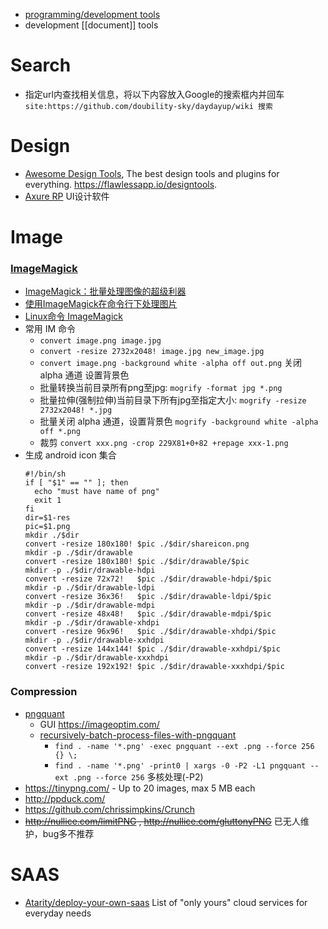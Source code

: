 - [programming/development tools](programming-and-development#Tools)
- development [[document]] tools



# Search
- 指定url内查找相关信息，将以下内容放入Google的搜索框内并回车  
  `site:https://github.com/doubility-sky/daydayup/wiki 搜索`



# Design
- [Awesome Design Tools](https://github.com/LisaDziuba/Awesome-Design-Tools), The best design tools and plugins for everything. https://flawlessapp.io/designtools.
- [Axure RP](http://www.axure.com/) UI设计软件



# Image
### [ImageMagick](https://www.imagemagick.org/script/index.php)
- [ImageMagick：批量处理图像的超级利器](http://blog.sina.com.cn/s/blog_ba532aea0101bty5.html)
- [使用ImageMagick在命令行下处理图片](http://blog.just4fun.site/use-ImageMagick.html)
- [Linux命令 ImageMagick](http://pytool.com/2016/01/06/%E5%B8%B8%E7%94%A8%E5%91%BD%E4%BB%A4-2016-01-01-Linux%E5%91%BD%E4%BB%A4-ImageMagick/)
- 常用 IM 命令
  - `convert image.png image.jpg`
  - `convert -resize 2732x2048! image.jpg new_image.jpg`
  - `convert image.png -background white -alpha off out.png` 关闭 alpha 通道 设置背景色
  - 批量转换当前目录所有png至jpg: `mogrify -format jpg *.png`
  - 批量拉伸(强制拉伸)当前目录下所有jpg至指定大小: `mogrify -resize 2732x2048! *.jpg`
  - 批量关闭 alpha 通道，设置背景色 `mogrify -background white -alpha off *.png`
  - 裁剪 `convert xxx.png -crop 229X81+0+82 +repage xxx-1.png`
- 生成 android icon 集合
  ```shell
  #!/bin/sh
  if [ "$1" == "" ]; then
  	echo "must have name of png"
  	exit 1
  fi
  dir=$1-res
  pic=$1.png
  mkdir ./$dir
  convert -resize 180x180! $pic ./$dir/shareicon.png
  mkdir -p ./$dir/drawable
  convert -resize 180x180! $pic ./$dir/drawable/$pic
  mkdir -p ./$dir/drawable-hdpi
  convert -resize 72x72!   $pic ./$dir/drawable-hdpi/$pic
  mkdir -p ./$dir/drawable-ldpi
  convert -resize 36x36!   $pic ./$dir/drawable-ldpi/$pic
  mkdir -p ./$dir/drawable-mdpi
  convert -resize 48x48!   $pic ./$dir/drawable-mdpi/$pic
  mkdir -p ./$dir/drawable-xhdpi
  convert -resize 96x96!   $pic ./$dir/drawable-xhdpi/$pic
  mkdir -p ./$dir/drawable-xxhdpi
  convert -resize 144x144! $pic ./$dir/drawable-xxhdpi/$pic
  mkdir -p ./$dir/drawable-xxxhdpi
  convert -resize 192x192! $pic ./$dir/drawable-xxxhdpi/$pic
  ```

### Compression
- [pngquant](https://pngquant.org/)
  - GUI https://imageoptim.com/
  - [recursively-batch-process-files-with-pngquant](https://stackoverflow.com/questions/9647920/recursively-batch-process-files-with-pngquant)
    - `find . -name '*.png' -exec pngquant --ext .png --force 256 {} \;` 
    - `find . -name '*.png' -print0 | xargs -0 -P2 -L1 pngquant --ext .png --force 256` 多核处理(-P2)
- https://tinypng.com/ - Up to 20 images, max 5 MB each
- http://ppduck.com/
- https://github.com/chrissimpkins/Crunch
- ~~http://nullice.com/limitPNG , http://nullice.com/gluttonyPNG~~ 已无人维护，bug多不推荐






# SAAS
- [Atarity/deploy-your-own-saas](https://github.com/Atarity/deploy-your-own-saas) List of "only yours" cloud services for everyday needs

